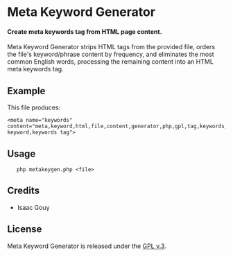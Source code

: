 
# Meta Keyword Generator

#### Create meta keywords tag from HTML page content.


Meta Keyword Generator strips HTML tags from the provided file, orders the file's keyword/phrase content by frequency, and eliminates the most common English words, processing the remaining content into an HTML meta keywords tag.


## Example

This file produces:

    <meta name="keywords" content="meta,keyword,html,file,content,generator,php,gpl,tag,keywords,meta keyword,keywords tag">


## Usage

       php metakeygen.php <file>


## Credits

+ Isaac Gouy


## License

Meta Keyword Generator is released under the [GPL v.3](https://www.gnu.org/licenses/gpl-3.0.html).
